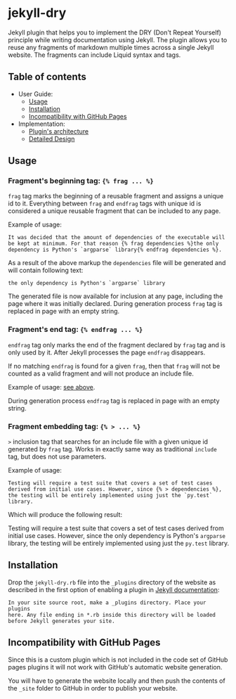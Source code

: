 # jekyll-dry

Jekyll plugin that helps you to implement the DRY (Don't Repeat Yourself) principle while writing documentation using Jekyll.
The plugin allows you to reuse any fragments of markdown multiple times across a single Jekyll website. The fragments can include Liquid syntax and tags.

## Table of contents

* User Guide:
  * [Usage](#usage)
  * [Installation](#installation)
  * [Incompatibility with GitHub Pages](#incompatibility-with-github-pages)
* Implementation:
  * [Plugin's architecture](architecture.md)
  * [Detailed Design](detailed_design.md)

## Usage

### Fragment's beginning tag: `{% frag ... %}`

`frag` tag marks the beginning of a reusable fragment and assigns a unique id to it. Everything between `frag` and `endfrag` tags with unique id is considered a unique reusable fragment that can be included to any page.

<a name="example-of-frag-usage">Example of usage</a>:
```
It was decided that the amount of dependencies of the executable will
be kept at minimum. For that reason {% frag dependencies %}the only
dependency is Python's `argparse` library{% endfrag dependencies %}.
```

As a result of the above markup the `dependencies` file will be generated and will contain following text:
```
the only dependency is Python's `argparse` library
```

The generated file is now available for inclusion at any page, including the page where it was initially declared. During generation process `frag` tag is replaced in page with an empty string.

### Fragment's end tag: `{% endfrag ... %}`

`endfrag` tag only marks the end of the fragment declared by `frag` tag and is only used by it. After Jekyll processes the page `endfrag` disappears.

If no matching `endfrag` is found for a given `frag`, then that `frag` will not be counted as a valid fragment and will not produce an include file.

<a name="example-of-endfrag-usage">Example of usage</a>: [see above](#example-of-frag-usage).

During generation process `endfrag` tag is replaced in page with an empty string.

### Fragment embedding tag: `{% > ... %}`

`>` inclusion tag that searches for an include file with a given unique id generated by `frag` tag. Works in exactly same way as traditional `include` tag, but does not use parameters.

<a name="example-of-inclusion-usage">Example of usage:</a>
```
Testing will require a test suite that covers a set of test cases
derived from initial use cases. However, since {% > dependencies %},
the testing will be entirely implemented using just the `py.test`
library.
```

Which will produce the following result:

Testing will require a test suite that covers a set of test cases derived from initial use cases. However, since the only
dependency is Python's `argparse` library, the testing will be entirely implemented using just the `py.test` library.

## Installation

Drop the `jekyll-dry.rb` file into the `_plugins` directory of the website as described in the first option of enabling a plugin in [Jekyll documentation](https://jekyllrb.com/docs/plugins/#installing-a-plugin):
```
In your site source root, make a _plugins directory. Place your plugins
here. Any file ending in *.rb inside this directory will be loaded
before Jekyll generates your site.
```

## Incompatibility with GitHub Pages

Since this is a custom plugin which is not included in the code set of GitHub pages plugins it will not work with GitHub's automatic website generation.

You will have to generate the website locally and then push the contents of the `_site` folder to GitHub in order to publish your website.
